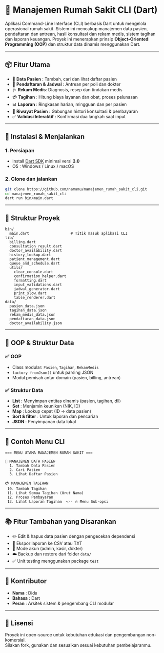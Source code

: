 # 🏥 Manajemen Rumah Sakit CLI (Dart)

Aplikasi Command-Line Interface (CLI) berbasis Dart untuk mengelola operasional rumah sakit. Sistem ini mencakup manajemen data pasien, pendaftaran dan antrean, hasil konsultasi dan rekam medis, sistem tagihan dan laporan keuangan. Proyek ini menerapkan prinsip **Object-Oriented Programming (OOP)** dan struktur data dinamis menggunakan Dart.

---

## 📦 Fitur Utama

- 👤 **Data Pasien** : Tambah, cari dan lihat daftar pasien
- 📝 **Pendaftaran & Jadwal** : Antrean per poli dan dokter
- 🩺 **Rekam Medis**: Diagnosis, resep dan tindakan medis
- 💳 **Tagihan** : Hitung biaya layanan dan obat, proses pelunasan
- 📊 **Laporan** : Ringkasan harian, mingguan dan per pasien
- 🔎 **Riwayat Pasien** : Gabungan histori konsultasi & pembayaran
- ✅ **Validasi Interaktif** : Konfirmasi dua langkah saat input

---

## 🚀 Instalasi & Menjalankan

### 1. Persiapan

- Install [Dart SDK](https://dart.dev/get-dart) minimal versi **3.0**
- OS : Windows / Linux / macOS

### 2. Clone dan jalankan

```bash
git clone https://github.com/namamu/manajemen_rumah_sakit_cli.git
cd manajemen_rumah_sakit_cli
dart run bin/main.dart
```

---

## 🧱 Struktur Proyek

```
bin/
  main.dart                   # Titik masuk aplikasi CLI
lib/
  billing.dart
  consultation_result.dart
  doctor_availability.dart
  history_lookup.dart
  patient_management.dart
  queue_and_schedule.dart
  utils/
    clear_console.dart
    confirmation_helper.dart
    formatting.dart
    input_validations.dart
    jadwal_generator.dart
    print_slow.dart
    table_renderer.dart
data/
  pasien_data.json
  tagihan_data.json
  rekam_medis_data.json
  pendaftaran_data.json
  doctor_availability.json
```

---

## 🧠 OOP & Struktur Data

### ✅ OOP

- Class modular: `Pasien`, `Tagihan`, `RekamMedis`
- `factory fromJson()` untuk parsing JSON
- Modul pemisah antar domain (pasien, billing, antrean)

### ✅ Struktur Data

- **List** : Menyimpan entitas dinamis (pasien, tagihan, dll)
- **Set** : Menjamin keunikan (NIK, ID)
- **Map** : Lookup cepat (ID → data pasien)
- **Sort & filter** : Untuk laporan dan pencarian
- **JSON** : Penyimpanan data lokal

---

## 💬 Contoh Menu CLI

```text
=== MENU UTAMA MANAJEMEN RUMAH SAKIT ===

📁 MANAJEMEN DATA PASIEN
  1. Tambah Data Pasien
  2. Cari Pasien
  3. Lihat Daftar Pasien

💳 MANAJEMEN TAGIHAN
 10. Tambah Tagihan
 11. Lihat Semua Tagihan (Urut Nama)
 12. Proses Pembayaran
 13. Lihat Laporan Tagihan  <-- 🔥 Menu Sub-opsi
```

---

## 📚 Fitur Tambahan yang Disarankan

- ✏️ Edit & hapus data pasien dengan pengecekan dependensi
- 📄 Ekspor laporan ke CSV atau TXT
- 🔐 Mode akun (admin, kasir, dokter)
- ☁️ Backup dan restore dari folder `data/`
- ✅ Unit testing menggunakan package `test`

---

## 👤 Kontributor

- **Nama** : Dida
- **Bahasa** : Dart
- **Peran** : Arsitek sistem & pengembang CLI modular

---

## 📄 Lisensi

Proyek ini open-source untuk kebutuhan edukasi dan pengembangan non-komersial.  
Silakan fork, gunakan dan sesuaikan sesuai kebutuhan pembelajaranmu.
